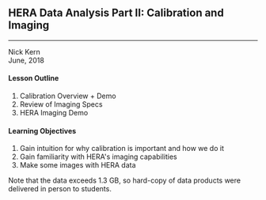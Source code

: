 ## HERA Data Analysis Part II: Calibration and Imaging
---

Nick Kern
<br>
June, 2018

#### Lesson Outline
1. Calibration Overview + Demo
2. Review of Imaging Specs
3. HERA Imaging Demo

#### Learning Objectives
1. Gain intuition for why calibration is important and how we do it
2. Gain familiarity with HERA's imaging capabilities
3. Make some images with HERA data

Note that the data exceeds 1.3 GB, so hard-copy of data products were delivered in person to students.
